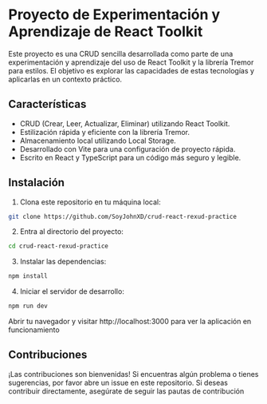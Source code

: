 # Proyecto de Experimentación y Aprendizaje de React Toolkit

Este proyecto es una CRUD sencilla desarrollada como parte de una experimentación y aprendizaje del uso de React Toolkit y la librería Tremor para estilos. El objetivo es explorar las capacidades de estas tecnologías y aplicarlas en un contexto práctico.

## Características

- CRUD (Crear, Leer, Actualizar, Eliminar) utilizando React Toolkit.
- Estilización rápida y eficiente con la librería Tremor.
- Almacenamiento local utilizando Local Storage.
- Desarrollado con Vite para una configuración de proyecto rápida.
- Escrito en React y TypeScript para un código más seguro y legible.

## Instalación

1. Clona este repositorio en tu máquina local:

```bash
git clone https://github.com/SoyJohnXD/crud-react-rexud-practice
```
2. Entra al directorio del proyecto:
```bash
cd crud-react-rexud-practice
```
3. Instalar las dependencias:
```bash
npm install
```
4. Iniciar el servidor de desarrollo:
```bash
npm run dev
```
Abrir tu navegador y visitar http://localhost:3000 para ver la aplicación en funcionamiento

## Contribuciones
¡Las contribuciones son bienvenidas! Si encuentras algún problema o tienes sugerencias, por favor abre un issue en este repositorio. Si deseas contribuir directamente, asegúrate de seguir las pautas de contribución
